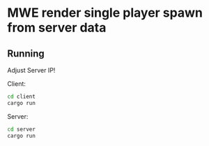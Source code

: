 # MWE render single player spawn from server data
## Running
Adjust Server IP!

Client:
```bash
cd client
cargo run
```

Server:
```bash
cd server
cargo run
```